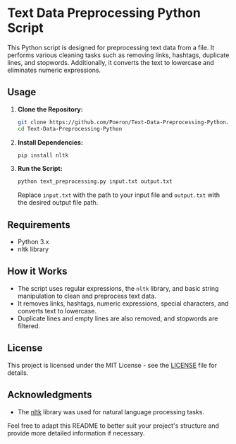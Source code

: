 # Text Data Preprocessing Python Script

This Python script is designed for preprocessing text data from a file. It performs various cleaning tasks such as removing links, hashtags, duplicate lines, and stopwords. Additionally, it converts the text to lowercase and eliminates numeric expressions.

## Usage

1. **Clone the Repository:**

    ```bash
    git clone https://github.com/Poeron/Text-Data-Preprocessing-Python.git
    cd Text-Data-Preprocessing-Python
    ```

2. **Install Dependencies:**

    ```bash
    pip install nltk
    ```

3. **Run the Script:**

    ```bash
    python text_preprocessing.py input.txt output.txt
    ```

    Replace `input.txt` with the path to your input file and `output.txt` with the desired output file path.

## Requirements

- Python 3.x
- nltk library

## How it Works

- The script uses regular expressions, the `nltk` library, and basic string manipulation to clean and preprocess text data.
- It removes links, hashtags, numeric expressions, special characters, and converts text to lowercase.
- Duplicate lines and empty lines are also removed, and stopwords are filtered.

## License

This project is licensed under the MIT License - see the [LICENSE](LICENSE) file for details.

## Acknowledgments

- The [nltk](https://www.nltk.org/) library was used for natural language processing tasks.

Feel free to adapt this README to better suit your project's structure and provide more detailed information if necessary.
